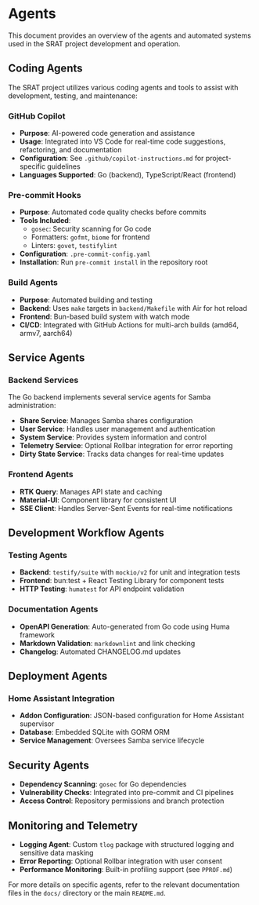 <!-- DOCTOC SKIP -->

# Agents

This document provides an overview of the agents and automated systems used in the SRAT project development and operation.

## Coding Agents

The SRAT project utilizes various coding agents and tools to assist with development, testing, and maintenance:

### GitHub Copilot

- **Purpose**: AI-powered code generation and assistance
- **Usage**: Integrated into VS Code for real-time code suggestions, refactoring, and documentation
- **Configuration**: See `.github/copilot-instructions.md` for project-specific guidelines
- **Languages Supported**: Go (backend), TypeScript/React (frontend)

### Pre-commit Hooks

- **Purpose**: Automated code quality checks before commits
- **Tools Included**:
  - `gosec`: Security scanning for Go code
  - Formatters: `gofmt`, `biome` for frontend
  - Linters: `govet`, `testifylint`
- **Configuration**: `.pre-commit-config.yaml`
- **Installation**: Run `pre-commit install` in the repository root

### Build Agents

- **Purpose**: Automated building and testing
- **Backend**: Uses `make` targets in `backend/Makefile` with Air for hot reload
- **Frontend**: Bun-based build system with watch mode
- **CI/CD**: Integrated with GitHub Actions for multi-arch builds (amd64, armv7, aarch64)

## Service Agents

### Backend Services

The Go backend implements several service agents for Samba administration:

- **Share Service**: Manages Samba shares configuration
- **User Service**: Handles user management and authentication
- **System Service**: Provides system information and control
- **Telemetry Service**: Optional Rollbar integration for error reporting
- **Dirty State Service**: Tracks data changes for real-time updates

### Frontend Agents

- **RTK Query**: Manages API state and caching
- **Material-UI**: Component library for consistent UI
- **SSE Client**: Handles Server-Sent Events for real-time notifications

## Development Workflow Agents

### Testing Agents

- **Backend**: `testify/suite` with `mockio/v2` for unit and integration tests
- **Frontend**: bun:test + React Testing Library for component tests
- **HTTP Testing**: `humatest` for API endpoint validation

### Documentation Agents

- **OpenAPI Generation**: Auto-generated from Go code using Huma framework
- **Markdown Validation**: `markdownlint` and link checking
- **Changelog**: Automated CHANGELOG.md updates

## Deployment Agents

### Home Assistant Integration

- **Addon Configuration**: JSON-based configuration for Home Assistant supervisor
- **Database**: Embedded SQLite with GORM ORM
- **Service Management**: Oversees Samba service lifecycle

## Security Agents

- **Dependency Scanning**: `gosec` for Go dependencies
- **Vulnerability Checks**: Integrated into pre-commit and CI pipelines
- **Access Control**: Repository permissions and branch protection

## Monitoring and Telemetry

- **Logging Agent**: Custom `tlog` package with structured logging and sensitive data masking
- **Error Reporting**: Optional Rollbar integration with user consent
- **Performance Monitoring**: Built-in profiling support (see `PPROF.md`)

For more details on specific agents, refer to the relevant documentation files in the `docs/` directory or the main `README.md`.
